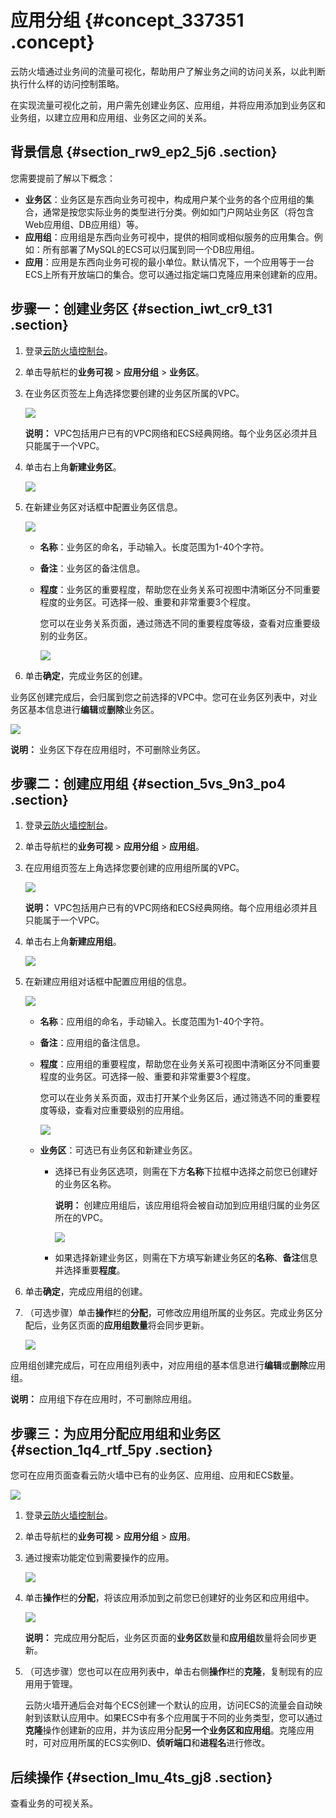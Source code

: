 # 应用分组 {#concept_337351 .concept}

云防火墙通过业务间的流量可视化，帮助用户了解业务之间的访问关系，以此判断执行什么样的访问控制策略。

在实现流量可视化之前，用户需先创建业务区、应用组，并将应用添加到业务区和业务组，以建立应用和应用组、业务区之间的关系。

## 背景信息 {#section_rw9_ep2_5j6 .section}

您需要提前了解以下概念：

-   **业务区**：业务区是东西向业务可视中，构成用户某个业务的各个应用组的集合，通常是按您实际业务的类型进行分类。例如如门户网站业务区（将包含Web应用组、DB应用组）等。
-   **应用组**：应用组是东西向业务可视中，提供的相同或相似服务的应用集合。例如：所有部署了MySQL的ECS可以归属到同一个DB应用组。
-   **应用**：应用是东西向业务可视的最小单位。默认情况下，一个应用等于一台ECS上所有开放端口的集合。您可以通过指定端口克隆应用来创建新的应用。

## 步骤一：创建业务区 {#section_iwt_cr9_t31 .section}

1.  登录[云防火墙控制台](https://yundun.console.aliyun.com/?p=cfwnext#/overview)。
2.  单击导航栏的**业务可视** \> **应用分组** \> **业务区**。
3.  在业务区页签左上角选择您要创建的业务区所属的VPC。

    ![](http://static-aliyun-doc.oss-cn-hangzhou.aliyuncs.com/assets/img/275125/155920005948236_zh-CN.png)

    **说明：** VPC包括用户已有的VPC网络和ECS经典网络。每个业务区必须并且只能属于一个VPC。

4.  单击右上角**新建业务区**。

    ![](http://static-aliyun-doc.oss-cn-hangzhou.aliyuncs.com/assets/img/275125/155920005948190_zh-CN.png)

5.  在新建业务区对话框中配置业务区信息。

    ![](http://static-aliyun-doc.oss-cn-hangzhou.aliyuncs.com/assets/img/275125/155920005948191_zh-CN.png)

    -   **名称**：业务区的命名，手动输入。长度范围为1-40个字符。
    -   **备注**：业务区的备注信息。
    -   **程度**：业务区的重要程度，帮助您在业务关系可视图中清晰区分不同重要程度的业务区。可选择一般、重要和非常重要3个程度。

        您可以在业务关系页面，通过筛选不同的重要程度等级，查看对应重要级别的业务区。

        ![](http://static-aliyun-doc.oss-cn-hangzhou.aliyuncs.com/assets/img/275125/155920005948239_zh-CN.png)

6.  单击**确定**，完成业务区的创建。

业务区创建完成后，会归属到您之前选择的VPC中。您可在业务区列表中，对业务区基本信息进行**编辑**或**删除**业务区。

![](http://static-aliyun-doc.oss-cn-hangzhou.aliyuncs.com/assets/img/275125/155920005948192_zh-CN.png)

**说明：** 业务区下存在应用组时，不可删除业务区。

## 步骤二：创建应用组 {#section_5vs_9n3_po4 .section}

1.  登录[云防火墙控制台](https://yundun.console.aliyun.com/?p=cfwnext#/overview)。
2.  单击导航栏的**业务可视** \> **应用分组** \> **应用组**。
3.  在应用组页签左上角选择您要创建的应用组所属的VPC。

    ![](http://static-aliyun-doc.oss-cn-hangzhou.aliyuncs.com/assets/img/275125/155920006048237_zh-CN.png)

    **说明：** VPC包括用户已有的VPC网络和ECS经典网络。每个应用组必须并且只能属于一个VPC。

4.  单击右上角**新建应用组**。

    ![](http://static-aliyun-doc.oss-cn-hangzhou.aliyuncs.com/assets/img/275125/155920006048193_zh-CN.png)

5.  在新建应用组对话框中配置应用组的信息。

    ![](http://static-aliyun-doc.oss-cn-hangzhou.aliyuncs.com/assets/img/275125/155920006048194_zh-CN.png)

    -   **名称**：应用组的命名，手动输入。长度范围为1-40个字符。
    -   **备注**：应用组的备注信息。
    -   **程度**：应用组的重要程度，帮助您在业务关系可视图中清晰区分不同重要程度的业务区。可选择一般、重要和非常重要3个程度。

        您可以在业务关系页面，双击打开某个业务区后，通过筛选不同的重要程度等级，查看对应重要级别的应用组。

        ![](http://static-aliyun-doc.oss-cn-hangzhou.aliyuncs.com/assets/img/275125/155920006048251_zh-CN.png)

    -   **业务区**：可选已有业务区和新建业务区。
        -   选择已有业务区选项，则需在下方**名称**下拉框中选择之前您已创建好的业务区名称。

            **说明：** 创建应用组后，该应用组将会被自动加到应用组归属的业务区所在的VPC。

            ![](http://static-aliyun-doc.oss-cn-hangzhou.aliyuncs.com/assets/img/275125/155920006048249_zh-CN.png)

        -   如果选择新建业务区，则需在下方填写新建业务区的**名称**、**备注**信息并选择重要**程度**。
6.  单击**确定**，完成应用组的创建。
7.  （可选步骤）单击**操作**栏的**分配**，可修改应用组所属的业务区。完成业务区分配后，业务区页面的**应用组数量**将会同步更新。

    ![](http://static-aliyun-doc.oss-cn-hangzhou.aliyuncs.com/assets/img/275125/155920006048257_zh-CN.png)


应用组创建完成后，可在应用组列表中，对应用组的基本信息进行**编辑**或**删除**应用组。

**说明：** 应用组下存在应用时，不可删除应用组。

## 步骤三：为应用分配应用组和业务区 {#section_1q4_rtf_5py .section}

您可在应用页面查看云防火墙中已有的业务区、应用组、应用和ECS数量。

![](http://static-aliyun-doc.oss-cn-hangzhou.aliyuncs.com/assets/img/275125/155920006048198_zh-CN.png)

1.  登录[云防火墙控制台](https://yundun.console.aliyun.com/?p=cfwnext#/overview)。
2.  单击导航栏的**业务可视** \> **应用分组** \> **应用**。
3.  通过搜索功能定位到需要操作的应用。

    ![](http://static-aliyun-doc.oss-cn-hangzhou.aliyuncs.com/assets/img/275125/155920006048258_zh-CN.png)

4.  单击**操作**栏的**分配**，将该应用添加到之前您已创建好的业务区和应用组中。

    ![](http://static-aliyun-doc.oss-cn-hangzhou.aliyuncs.com/assets/img/275125/155920006048196_zh-CN.png)

    **说明：** 完成应用分配后，业务区页面的**业务区**数量和**应用组**数量将会同步更新。

5.  （可选步骤）您也可以在应用列表中，单击右侧**操作**栏的**克隆**，复制现有的应用用于管理。

    云防火墙开通后会对每个ECS创建一个默认的应用，访问ECS的流量会自动映射到该默认应用中。如果ECS中有多个应用属于不同的业务类型，您可以通过**克隆**操作创建新的应用，并为该应用分配**另一个业务区和应用组**。克隆应用时，可对应用所属的ECS实例ID、**侦听端口**和**进程名**进行修改。


## 后续操作 {#section_lmu_4ts_gj8 .section}

查看业务的可视关系。

